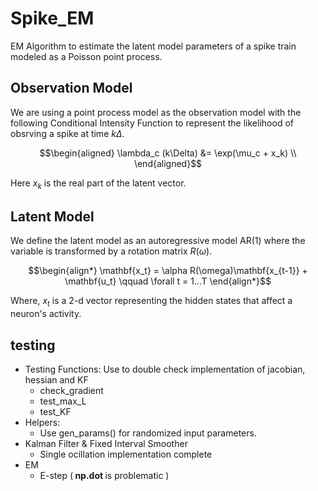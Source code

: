 # Spike_EM
EM Algorithm to estimate the latent model parameters of a spike train modeled as a Poisson point process.


## Observation Model
We are using a point process model as the observation model with the following Conditional Intensity Function to represent the likelihood of obsrving a spike at time $k\Delta$.
```math
\begin{aligned}
    \lambda_c (k\Delta) &= \exp(\mu_c + x_k) \\
\end{aligned}
```
Here $x_k$ is the real part of the latent vector.

## Latent Model
We define the latent model as an autoregressive model AR(1) where the variable is transformed by a rotation matrix $R(\omega)$.
 ```math
\begin{align*}
\mathbf{x_t} = \alpha R(\omega)\mathbf{x_{t-1}} + \mathbf{u_t} \qquad \forall t = 1...T
\end{align*}
```
Where, $x_t$ is a 2-d vector representing the hidden states that affect a neuron's activity. 

## testing
- Testing Functions: Use to double check implementation of jacobian, hessian and KF
  - check_gradient
  - test_max_L
  - test_KF
- Helpers:
    - Use gen_params() for randomized input parameters. 
- Kalman Filter & Fixed Interval Smoother
  - Single ocillation implementation complete
- EM
  - E-step (<b> np.dot </b> is problematic )
  
  
